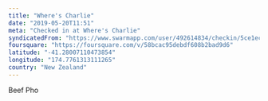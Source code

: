 ```yaml
---
title: "Where's Charlie"
date: "2019-05-20T11:51"
meta: "Checked in at Where's Charlie"
syndicatedFrom: "https://www.swarmapp.com/user/492614834/checkin/5ce1ec18894eac002cee56d0"
foursquare: "https://foursquare.com/v/58bcac95debdf608b2bad9d6"
latitude: "-41.28007110473854"
longitude: "174.7761313111265"
country: "New Zealand"
---
```

Beef Pho
